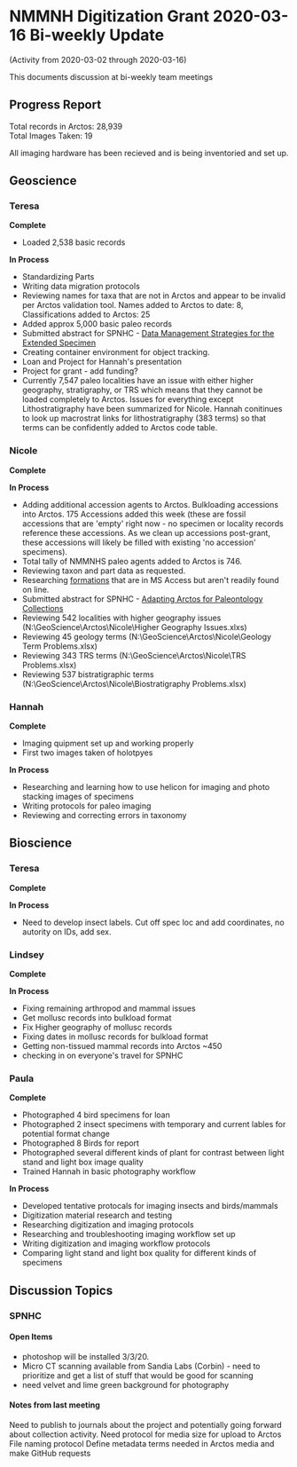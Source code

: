 # NMMNH Digitization Grant 2020-03-16 Bi-weekly Update
(Activity from 2020-03-02 through 2020-03-16)

This documents discussion at bi-weekly team meetings

## Progress Report

Total records in Arctos: 28,939  
Total Images Taken: 19

All imaging hardware has been recieved and is being inventoried and set up.

## Geoscience
### Teresa
**Complete**
 - Loaded 2,538 basic records
 
**In Process**
 - Standardizing Parts
 - Writing data migration protocols
 - Reviewing names for taxa that are not in Arctos and appear to be invalid per Arctos validation tool. Names added to Arctos to date: 8, Classifications added to Arctos: 25
 - Added approx 5,000 basic paleo records
 - Submitted abstract for SPNHC - [Data Management Strategies for the Extended Specimen](https://github.com/ArctosDB/SPNHC/issues/33#issuecomment-586483125)
 - Creating container environment for object tracking.
 - Loan and Project for Hannah's presentation
 - Project for grant - add funding?
 - Currently 7,547 paleo localities have an issue with either higher geography, stratigraphy, or TRS which means that they cannot be loaded completely to Arctos. Issues for everything except Lithostratigraphy have been summarized for Nicole. Hannah conitinues to look up macrostrat links for lithostratigraphy (383 terms) so that terms can be confidently added to Arctos code table.
 
### Nicole
**Complete**

 
 **In Process**
 - Adding additional accession agents to Arctos. Bulkloading accessions into Arctos. 175 Accessions added this week (these are fossil accessions that are 'empty' right now - no specimen or locality records reference these accessions. As we clean up accessions post-grant, these accessions will likely be filled with existing 'no accession' specimens).
 - Total tally of NMMNHS paleo agents added to Arctos is 746.
 - Reviewing taxon and part data as requested.
 - Researching [formations](https://github.com/ArctosDB/data-migration/issues/175#issuecomment-567642337) that are in MS Access but aren't readily found on line.
 - Submitted abstract for SPNHC - [Adapting Arctos for Paleontology Collections](https://github.com/ArctosDB/SPNHC/issues/37#issuecomment-585845604)
 - Reviewing 542 localities with higher geography issues (N:\GeoScience\Arctos\Nicole\Higher Geography Issues.xlxs)
 - Reviewing 45 geology terms (N:\GeoScience\Arctos\Nicole\Geology Term Problems.xlsx)
 - Reviewing 343 TRS terms (N:\GeoScience\Arctos\Nicole\TRS Problems.xlsx)
 - Reviewing 537 bistratigraphic terms (N:\GeoScience\Arctos\Nicole\Biostratigraphy Problems.xlsx)

### Hannah
**Complete**
 - Imaging quipment set up and working properly
 - First two images taken of holotpyes

**In Process**
 - Researching and learning how to use helicon for imaging and photo stacking images of specimens
 - Writing protocols for paleo imaging
 - Reviewing and correcting errors in taxonomy 
 
## Bioscience
### Teresa
**Complete**

**In Process**
 - Need to develop insect labels. Cut off spec loc and add coordinates, no autority on IDs, add sex.

 
### Lindsey
**Complete**


**In Process**
 - Fixing remaining arthropod and mammal issues
 - Get mollusc records into bulkload format
 - Fix Higher geography of mollusc records
 - Fixing dates in mollusc records for bulkload format
 - Getting non-tissued mammal records into Arctos ~450
 - checking in on everyone's travel for SPNHC
 
 
### Paula
 **Complete**
- Photographed 4 bird specimens for loan
- Photographed 2 insect specimens with temporary and current lables for potential format change
- Photographed 8 Birds for report
- Photographed several different kinds of plant for contrast between light stand and light box image quality
- Trained Hannah in basic photography workflow
 

 
 **In Process**
 - Developed tentative protocals for imaging insects and birds/mammals
 - Digitization material research and testing
 - Researching digitization and imaging protocols
 - Researching and troubleshooting imaging workflow set up
 - Writing digitization and imaging workflow protocols
 - Comparing light stand and light box quality for different kinds of specimens
 
## Discussion Topics

### SPNHC


#### Open Items
- photoshop will be installed 3/3/20.
- Micro CT scanning available from Sandia Labs (Corbin) - need to prioritize and get a list of stuff that would be good for scanning
- need velvet and lime green background for photography

#### Notes from last meeting

Need to publish to journals about the project and potentially going forward about collection activity.
Need protocol for media size for upload to Arctos
File naming protocol
Define metadata terms needed in Arctos media and make GitHub requests
